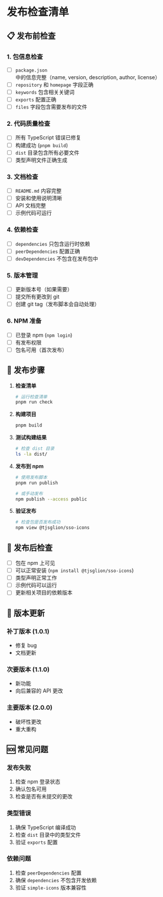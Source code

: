 # 发布检查清单

## 📋 发布前检查

### 1. 包信息检查
- [ ] `package.json` 中的信息完整（name, version, description, author, license）
- [ ] `repository` 和 `homepage` 字段正确
- [ ] `keywords` 包含相关关键词
- [ ] `exports` 配置正确
- [ ] `files` 字段包含需要发布的文件

### 2. 代码质量检查
- [ ] 所有 TypeScript 错误已修复
- [ ] 构建成功 (`pnpm build`)
- [ ] `dist` 目录包含所有必要文件
- [ ] 类型声明文件正确生成

### 3. 文档检查
- [ ] `README.md` 内容完整
- [ ] 安装和使用说明清晰
- [ ] API 文档完整
- [ ] 示例代码可运行

### 4. 依赖检查
- [ ] `dependencies` 只包含运行时依赖
- [ ] `peerDependencies` 配置正确
- [ ] `devDependencies` 不包含在发布包中

### 5. 版本管理
- [ ] 更新版本号（如果需要）
- [ ] 提交所有更改到 git
- [ ] 创建 git tag（发布脚本会自动处理）

### 6. NPM 准备
- [ ] 已登录 npm (`npm login`)
- [ ] 有发布权限
- [ ] 包名可用（首次发布）

## 🚀 发布步骤

1. **检查清单**
   ```bash
   # 运行检查清单
   pnpm run check
   ```

2. **构建项目**
   ```bash
   pnpm build
   ```

3. **测试构建结果**
   ```bash
   # 检查 dist 目录
   ls -la dist/
   ```

4. **发布到 npm**
   ```bash
   # 使用发布脚本
   pnpm run publish
   
   # 或手动发布
   npm publish --access public
   ```

5. **验证发布**
   ```bash
   # 检查包是否发布成功
   npm view @tjsglion/sso-icons
   ```

## 📝 发布后检查

- [ ] 包在 npm 上可见
- [ ] 可以正常安装 (`npm install @tjsglion/sso-icons`)
- [ ] 类型声明正常工作
- [ ] 示例代码可以运行
- [ ] 更新相关项目的依赖版本

## 🔄 版本更新

### 补丁版本 (1.0.1)
- 修复 bug
- 文档更新

### 次要版本 (1.1.0)
- 新功能
- 向后兼容的 API 更改

### 主要版本 (2.0.0)
- 破坏性更改
- 重大重构

## 🆘 常见问题

### 发布失败
1. 检查 npm 登录状态
2. 确认包名可用
3. 检查是否有未提交的更改

### 类型错误
1. 确保 TypeScript 编译成功
2. 检查 `dist` 目录中的类型文件
3. 验证 `exports` 配置

### 依赖问题
1. 检查 `peerDependencies` 配置
2. 确保 `dependencies` 不包含开发依赖
3. 验证 `simple-icons` 版本兼容性 